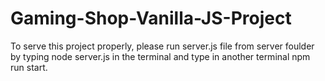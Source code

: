 # Gaming-Shop-Vanilla-JS-Project

To serve this project properly, please run server.js file from server foulder by typing node server.js in the terminal and type in another terminal npm run start.
